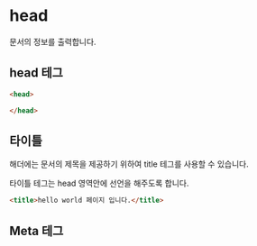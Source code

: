 # head
문서의 정보를 출력합니다.

## head 테그

```html
<head>

</head>
```

## 타이틀
해더에는 문서의 제목을 제공하기 위하여 title 테그를 사용할 수 있습니다.

타이틀 테그는 head 영역안에 선언을 해주도록 합니다.

```html
<title>hello world 페이지 입니다.</title>
```

## Meta 테그



